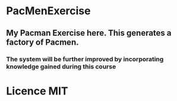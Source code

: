 # PacMenExercise
## My Pacman Exercise here.  This generates a factory of Pacmen.
### The system will be further improved by incorporating knowledge gained during this course 
# Licence  MIT 
